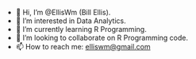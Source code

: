 - 👋 Hi, I’m @EllisWm (Bill Ellis).
- 👀 I’m interested in Data Analytics.
- 🌱 I’m currently learning R Programming.
- 💞️ I’m looking to collaborate on R Programming code.
- 📫 How to reach me:  <elliswm@gmail.com>

<!---
EllisWm/EllisWm is a ✨ special ✨ repository because its `README.md` (this file) appears on your GitHub profile.
You can click the Preview link to take a look at your changes.
--->
